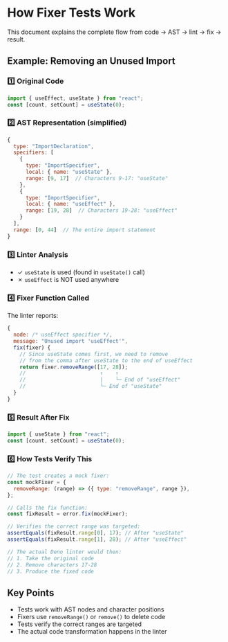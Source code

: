 # How Fixer Tests Work

This document explains the complete flow from code → AST → lint → fix → result.

## Example: Removing an Unused Import

### 1️⃣ Original Code

```typescript
import { useEffect, useState } from "react";
const [count, setCount] = useState(0);
```

### 2️⃣ AST Representation (simplified)

```javascript
{
  type: "ImportDeclaration",
  specifiers: [
    {
      type: "ImportSpecifier",
      local: { name: "useState" },
      range: [9, 17]  // Characters 9-17: "useState"
    },
    {
      type: "ImportSpecifier", 
      local: { name: "useEffect" },
      range: [19, 28]  // Characters 19-28: "useEffect"
    }
  ],
  range: [0, 44]  // The entire import statement
}
```

### 3️⃣ Linter Analysis

- ✓ `useState` is used (found in `useState()` call)
- ✗ `useEffect` is NOT used anywhere

### 4️⃣ Fixer Function Called

The linter reports:

```javascript
{
  node: /* useEffect specifier */,
  message: "Unused import 'useEffect'",
  fix(fixer) {
    // Since useState comes first, we need to remove
    // from the comma after useState to the end of useEffect
    return fixer.removeRange([17, 28]);
    //                        ↑    ↑
    //                        |    └─ End of "useEffect"
    //                        └─ End of "useState"
  }
}
```

### 5️⃣ Result After Fix

```typescript
import { useState } from "react";
const [count, setCount] = useState(0);
```

### 6️⃣ How Tests Verify This

```javascript
// The test creates a mock fixer:
const mockFixer = {
  removeRange: (range) => ({ type: "removeRange", range }),
};

// Calls the fix function:
const fixResult = error.fix(mockFixer);

// Verifies the correct range was targeted:
assertEquals(fixResult.range[0], 17); // After "useState"
assertEquals(fixResult.range[1], 28); // After "useEffect"

// The actual Deno linter would then:
// 1. Take the original code
// 2. Remove characters 17-28
// 3. Produce the fixed code
```

## Key Points

- Tests work with AST nodes and character positions
- Fixers use `removeRange()` or `remove()` to delete code
- Tests verify the correct ranges are targeted
- The actual code transformation happens in the linter
